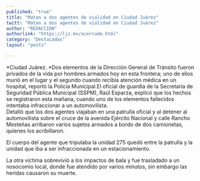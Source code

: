 ```yaml
---
published: "true"
title: "Matan a dos agentes de vialidad en Ciudad Juárez"
twitt: "Matan a dos agentes de vialidad en Ciudad Juárez"
author: "REDACCION"
authorlink: "https://ljz.mx/acercade.html"
category: "Destacadas"
layout: "posts"

---
```




*Ciudad Juárez. *Dos elementos de la Dirección General de Tránsito fueron privados de la vida por hombres armados hoy en esta frontera; uno de ellos murió en el lugar y el segundo cuando recibía atención médica en un hospital, reportó la Policía Municipal.El oficial de guardia de la Secretaría de Seguridad Pública Municipal (SSPM), Raúl Esparza, explicó que los hechos se registraron esta mañana, cuando uno de los elementos fallecidos intentaba infraccionar a un automovilista.  
  Detalló que los dos agentes viajaban en una patrulla oficial y al detener al automovilista sobre el cruce de la avenida Ejército Nacional y calle Rancho Mesteñas arribaron varios sujetos armados a bordo de dos camionetas, quienes los acribillaron.



  El cuerpo del agente que tripulaba la unidad 275 quedó entre la patrulla y la unidad que iba a ser infraccionada en un estacionamiento.



  La otra víctima sobrevivió a los impactos de bala y fue trasladado a un nosocomio local, donde fue atendido por varios minutos, sin embargo las heridas causaron su muerte.

